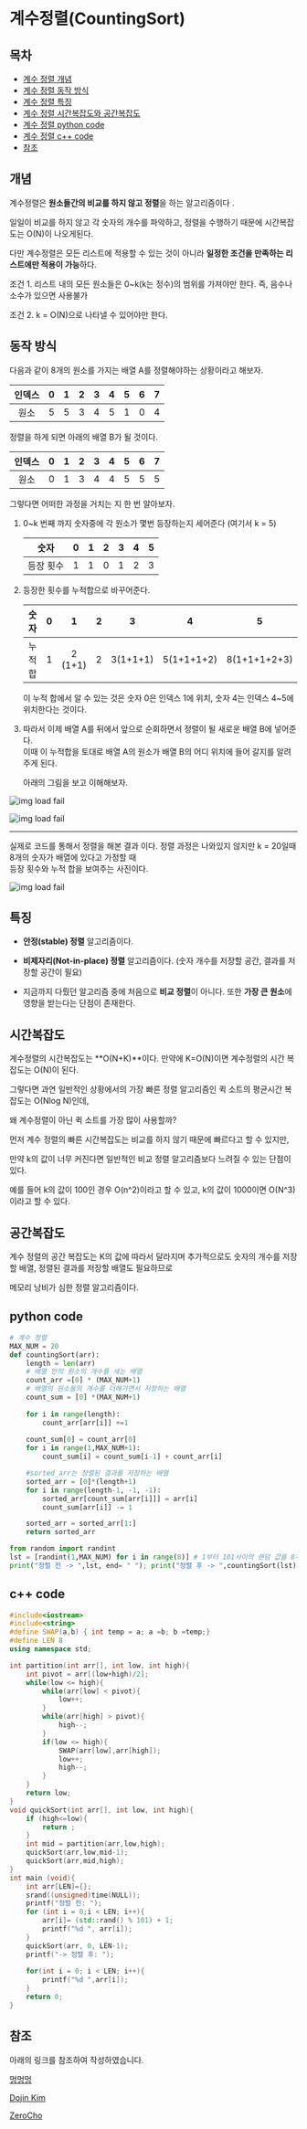 # 계수정렬(CountingSort)

## 목차

- [계수 정렬 개념](#개념)
- [계수 정렬 동작 방식](#동작-방식)
- [계수 정렬 특징](#특징)
- [계수 정렬 시간복잡도와 공간복잡도](#시간복잡도)
- [계수 정렬 python code](#python-code)
- [계수 정렬 c++ code](#c-code)
- [참조](#참조)

## 개념

계수정렬은 **원소들간의 비교를 하지 않고 정렬**을 하는 알고리즘이다 . <br>

일일이 비교를 하지 않고 각 숫자의 개수를 파악하고, 정렬을 수행하기 때문에 시간복잡도는 O(N)이 나오게된다. <br>

다만 계수정렬은 모든 리스트에 적용할 수 있는 것이 아니라 **일정한 조건을 만족하는 리스트에만 적용이 가능**하다. <br>

조건 1. 리스트 내의 모든 원소들은 0~k(k는 정수)의 범위를 가져야만 한다. 즉, 음수나 소수가 있으면 사용불가 <br>

조건 2. k = O(N)으로 나타낼 수 있어야만 한다.



## 동작 방식

다음과 같이 8개의 원소를 가지는 배열 A를 정렬해야하는 상황이라고 해보자.<br>

| 인덱스 |  0   |  1   |  2   |  3   |  4   |  5   |  6   |  7   |
| :----: | :--: | :--: | :--: | :--: | :--: | :--: | :--: | :--: |
|  원소  |  5   |  5   |  3   |  4   |  5   |  1   |  0   |  4   |

정렬을 하게 되면 아래의 배열 B가 될 것이다. <br>

| 인덱스 |  0   |  1   |  2   |  3   |  4   |  5   |  6   |  7   |
| :----: | :--: | :--: | :--: | :--: | :--: | :--: | :--: | :--: |
|  원소  |  0   |  1   |  3   |  4   |  4   |  5   |  5   |  5   |

그렇다면 어떠한 과정을 거치는 지 한 번 알아보자.<br>

1. 0~k 번째 까지 숫자중에 각 원소가 몇번 등장하는지 세어준다 (여기서 k = 5) <br>

   |   숫자    |  0   |  1   |  2   |  3   |  4   |  5   |
   | :-------: | :--: | :--: | :--: | :--: | :--: | :--: |
   | 등장 횟수 |  1   |  1   |  0   |  1   |  2   |  3   |

2. 등장한 횟수를 누적합으로 바꾸어준다.

   |  숫자   |  0   |    1    |  2   |    3     |     4      |      5       |
   | :-----: | :--: | :-----: | :--: | :------: | :--------: | :----------: |
   | 누적 합 |  1   | 2 (1+1) |  2   | 3(1+1+1) | 5(1+1+1+2) | 8(1+1+1+2+3) |

   이 누적 합에서 알 수 있는 것은 숫자 0은 인덱스 1에 위치, 숫자 4는 인덱스 4~5에 위치한다는 것이다.

3. 따라서 이제 배열 A를 뒤에서 앞으로 순회하면서 정렬이 될 새로운 배열 B에 넣어준다. <br>이때 이 누적합을 토대로 배열 A의 원소가 배열 B의 어디 위치에 들어 갈지를 알려주게 된다. <br>

   아래의 그림을 보고 이해해보자.

![img load fail](../images/countingSort1.png)

![img load fail](../images/countingSort2.png)



-----------

실제로 코드를 통해서 정렬을 해본 결과 이다. 정렬 과정은 나와있지 않지만 k = 20일때 8개의 숫자가 배열에 있다고 가정할 때 <br>등장 횟수와 누적 합을 보여주는 사진이다. <br>

![img load fail](../images/countingSort.png)



## 특징

- **안정(stable) 정렬** 알고리즘이다. <br>
- **비제자리(Not-in-place) 정렬** 알고리즘이다. (숫자 개수를 저장할 공간, 결과를 저장할 공간이 필요) <br>

- 지금까지 다뤘던 알고리즘 중에 처음으로 **비교 정렬**이 아니다. 또한 **가장 큰 원소**에 영향을 받는다는 단점이 존재한다. 



## 시간복잡도

계수정렬의 시간복잡도는 **O(N+K)**이다. 만약에 K=O(N)이면 계수정렬의 시간 복잡도는 O(N)이 된다. <br>

그렇다면 과연 일반적인 상황에서의 가장 빠른 정렬 알고리즘인 퀵 소트의 평균시간 복잡도는 O(Nlog N)인데, <br>

왜 계수정렬이 아닌 퀵 소트를 가장 많이 사용할까? <br>

먼저 계수 정렬의 빠른 시간복잡도는 비교를 하지 않기 때문에 빠르다고 할 수 있지만, <br>

만약 k의 값이 너무 커진다면 일반적인 비교 정렬 알고리즘보다 느려질 수 있는 단점이 있다. <br>

예를 들어 k의 값이 100인 경우 O(n^2)이라고 할 수 있고, k의 값이 1000이면 O(N^3)이라고 할 수 있다. <br>



## 공간복잡도

계수 정렬의 공간 복잡도는 K의 값에 따라서 달라지며 추가적으로도 숫자의 개수를 저장할 배열, 정렬된 결과를 저장할 배열도 필요하므로 <br>

메모리 낭비가 심한 정렬 알고리즘이다.



## python code

```python
# 계수 정렬
MAX_NUM = 20
def countingSort(arr):
    length = len(arr)
    # 배열 안의 원소의 개수를 세는 배열
    count_arr =[0] * (MAX_NUM+1)
    # 배열의 원소들의 개수를 더해가면서 저장하는 배열 
    count_sum = [0] *(MAX_NUM+1)
    
    for i in range(length):
        count_arr[arr[i]] +=1
    
    count_sum[0] = count_arr[0]
    for i in range(1,MAX_NUM+1):
        count_sum[i] = count_sum[i-1] + count_arr[i]

    #sorted_arr는 정렬된 결과를 저장하는 배열 
    sorted_arr = [0]*(length+1) 
    for i in range(length-1, -1, -1): 
        sorted_arr[count_sum[arr[i]]] = arr[i] 
        count_sum[arr[i]] -= 1

    sorted_arr = sorted_arr[1:]
    return sorted_arr

from random import randint
lst = [randint(1,MAX_NUM) for i in range(8)] # 1부터 101사이의 랜덤 값을 8개의 list 안에 초기화
print("정렬 전 -> ",lst, end= " "); print("정렬 후 -> ",countingSort(lst))
```



## c++ code

```c++
#include<iostream>
#include<string>
#define SWAP(a,b) { int temp = a; a =b; b =temp;}
#define LEN 8
using namespace std;

int partition(int arr[], int low, int high){
    int pivot = arr[(low+high)/2];
    while(low <= high){
        while(arr[low] < pivot){
            low++;
        }
        while(arr[high] > pivot){
            high--;
        }
        if(low <= high){
            SWAP(arr[low],arr[high]);
            low++;
            high--;
        }
    }
    return low;
}
void quickSort(int arr[], int low, int high){
    if (high<=low){
        return ;
    }
    int mid = partition(arr,low,high);
    quickSort(arr,low,mid-1);
    quickSort(arr,mid,high);
}
int main (void){
    int arr[LEN]={};
    srand((unsigned)time(NULL));
    printf("정렬 전: ");
    for (int i = 0;i < LEN; i++){
        arr[i]= (std::rand() % 101) + 1;
        printf("%d ", arr[i]);
    }
    quickSort(arr, 0, LEN-1);
    printf("-> 정렬 후: ");
    
    for(int i = 0; i < LEN; i++){
        printf("%d ",arr[i]);
    }
    return 0;
}
```



## 참조

아래의 링크를 참조하여 작성하였습니다. <br>

[멍멍멍](https://bowbowbow.tistory.com/8#소개)<br>

[Dojin Kim](https://dojinkimm.github.io/algorithm/2019/09/22/sort-algorithm-8.html)<br>

[ZeroCho](https://www.zerocho.com/category/Algorithm/post/58006da88475ed00152d6c4b)<br>
